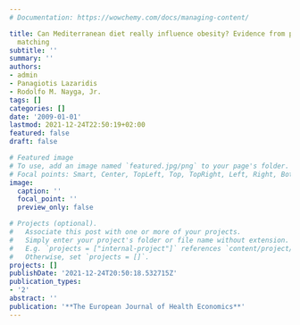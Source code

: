 ```yaml
---
# Documentation: https://wowchemy.com/docs/managing-content/

title: Can Mediterranean diet really influence obesity? Evidence from propensity score
  matching
subtitle: ''
summary: ''
authors:
- admin
- Panagiotis Lazaridis
- Rodolfo M. Nayga, Jr.
tags: []
categories: []
date: '2009-01-01'
lastmod: 2021-12-24T22:50:19+02:00
featured: false
draft: false

# Featured image
# To use, add an image named `featured.jpg/png` to your page's folder.
# Focal points: Smart, Center, TopLeft, Top, TopRight, Left, Right, BottomLeft, Bottom, BottomRight.
image:
  caption: ''
  focal_point: ''
  preview_only: false

# Projects (optional).
#   Associate this post with one or more of your projects.
#   Simply enter your project's folder or file name without extension.
#   E.g. `projects = ["internal-project"]` references `content/project/deep-learning/index.md`.
#   Otherwise, set `projects = []`.
projects: []
publishDate: '2021-12-24T20:50:18.532715Z'
publication_types:
- '2'
abstract: ''
publication: '**The European Journal of Health Economics**'
---
```

